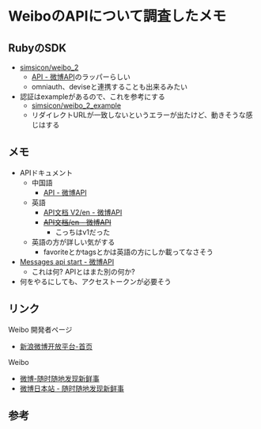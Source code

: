# WeiboのAPIについて調査したメモ

## RubyのSDK

- [simsicon/weibo_2](https://github.com/simsicon/weibo_2)
  - [API - 微博API](https://open.weibo.com/wiki/API%E6%96%87%E6%A1%A3_V2)のラッパーらしい
  - omniauth、deviseと連携することも出来るみたい
- 認証はexampleがあるので、これを参考にする
  - [simsicon/weibo_2_example](https://github.com/simsicon/weibo_2_example)
  - リダイレクトURLが一致しないというエラーが出たけど、動きそうな感じはする

## メモ

- APIドキュメント
  - 中国語
    - [API - 微博API](https://open.weibo.com/wiki/API%E6%96%87%E6%A1%A3_V2)
  - 英語
    - [API文档 V2/en - 微博API](https://open.weibo.com/wiki/API%E6%96%87%E6%A1%A3_V2/en#Comments_API)
    - ~~[API文档/en - 微博API](https://open.weibo.com/wiki/API%E6%96%87%E6%A1%A3/en)~~
      - こっちはv1だった
  - 英語の方が詳しい気がする
    - favoriteとかtagsとかは英語の方にしか載ってなさそう
- [Messages api start - 微博API](https://open.weibo.com/wiki/Messages_api_start)
  - これは何? APIとはまた別の何か?
- 何をやるにしても、アクセストークンが必要そう

## リンク

Weibo 開発者ページ

- [新浪微博开放平台-首页](https://open.weibo.com/index.php)

Weibo

- [微博-随时随地发现新鲜事](https://weibo.com/login.php)
- [微博日本站 - 随时随地发现新鲜事](https://jp.weibo.com/)

## 参考
